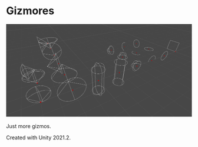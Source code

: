 # Gizmores

![Splash](https://raw.githubusercontent.com/cecarlsen/Gizmores/master/ReadmeImages/Splash.jpg)

Just more gizmos.

Created with Unity 2021.2.
